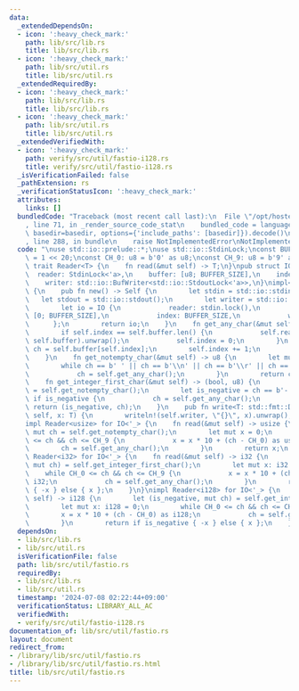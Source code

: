 ```yaml
---
data:
  _extendedDependsOn:
  - icon: ':heavy_check_mark:'
    path: lib/src/lib.rs
    title: lib/src/lib.rs
  - icon: ':heavy_check_mark:'
    path: lib/src/util.rs
    title: lib/src/util.rs
  _extendedRequiredBy:
  - icon: ':heavy_check_mark:'
    path: lib/src/lib.rs
    title: lib/src/lib.rs
  - icon: ':heavy_check_mark:'
    path: lib/src/util.rs
    title: lib/src/util.rs
  _extendedVerifiedWith:
  - icon: ':heavy_check_mark:'
    path: verify/src/util/fastio-i128.rs
    title: verify/src/util/fastio-i128.rs
  _isVerificationFailed: false
  _pathExtension: rs
  _verificationStatusIcon: ':heavy_check_mark:'
  attributes:
    links: []
  bundledCode: "Traceback (most recent call last):\n  File \"/opt/hostedtoolcache/Python/3.10.14/x64/lib/python3.10/site-packages/onlinejudge_verify/documentation/build.py\"\
    , line 71, in _render_source_code_stat\n    bundled_code = language.bundle(stat.path,\
    \ basedir=basedir, options={'include_paths': [basedir]}).decode()\n  File \"/opt/hostedtoolcache/Python/3.10.14/x64/lib/python3.10/site-packages/onlinejudge_verify/languages/rust.py\"\
    , line 288, in bundle\n    raise NotImplementedError\nNotImplementedError\n"
  code: "\nuse std::io::prelude::*;\nuse std::io::StdinLock;\nconst BUFFER_SIZE: usize\
    \ = 1 << 20;\nconst CH_0: u8 = b'0' as u8;\nconst CH_9: u8 = b'9' as u8;\n\npub\
    \ trait Reader<T> {\n    fn read(&mut self) -> T;\n}\npub struct IO<'a> {\n  \
    \  reader: StdinLock<'a>,\n    buffer: [u8; BUFFER_SIZE],\n    index: usize,\n\
    \    writer: std::io::BufWriter<std::io::StdoutLock<'a>>,\n}\nimpl<'a> IO<'a>\
    \ {\n    pub fn new() -> Self {\n        let stdin = std::io::stdin();\n     \
    \   let stdout = std::io::stdout();\n        let writer = std::io::BufWriter::new(stdout.lock());\n\
    \        let io = IO {\n            reader: stdin.lock(),\n            buffer:\
    \ [0; BUFFER_SIZE],\n            index: BUFFER_SIZE,\n            writer,\n  \
    \      };\n        return io;\n    }\n    fn get_any_char(&mut self) -> u8 {\n\
    \        if self.index == self.buffer.len() {\n            self.reader.read(&mut\
    \ self.buffer).unwrap();\n            self.index = 0;\n        }\n        let\
    \ ch = self.buffer[self.index];\n        self.index += 1;\n        return ch;\n\
    \    }\n    fn get_notempty_char(&mut self) -> u8 {\n        let mut ch = self.get_any_char();\n\
    \        while ch == b' ' || ch == b'\\n' || ch == b'\\r' || ch == b'\\t' {\n\
    \            ch = self.get_any_char();\n        }\n        return ch;\n    }\n\
    \    fn get_integer_first_char(&mut self) -> (bool, u8) {\n        let mut ch\
    \ = self.get_notempty_char();\n        let is_negative = ch == b'-';\n       \
    \ if is_negative {\n            ch = self.get_any_char();\n        }\n       \
    \ return (is_negative, ch);\n    }\n    pub fn write<T: std::fmt::Display>(&mut\
    \ self, x: T) {\n        writeln!(self.writer, \"{}\", x).unwrap();\n    }\n}\n\
    impl Reader<usize> for IO<'_> {\n    fn read(&mut self) -> usize {\n        let\
    \ mut ch = self.get_notempty_char();\n        let mut x = 0;\n        while CH_0\
    \ <= ch && ch <= CH_9 {\n            x = x * 10 + (ch - CH_0) as usize;\n    \
    \        ch = self.get_any_char();\n        }\n        return x;\n    }\n}\nimpl\
    \ Reader<i32> for IO<'_> {\n    fn read(&mut self) -> i32 {\n        let (is_negative,\
    \ mut ch) = self.get_integer_first_char();\n        let mut x: i32 = 0;\n    \
    \    while CH_0 <= ch && ch <= CH_9 {\n            x = x * 10 + (ch - CH_0) as\
    \ i32;\n            ch = self.get_any_char();\n        }\n        return if is_negative\
    \ { -x } else { x };\n    }\n}\nimpl Reader<i128> for IO<'_> {\n    fn read(&mut\
    \ self) -> i128 {\n        let (is_negative, mut ch) = self.get_integer_first_char();\n\
    \        let mut x: i128 = 0;\n        while CH_0 <= ch && ch <= CH_9 {\n    \
    \        x = x * 10 + (ch - CH_0) as i128;\n            ch = self.get_any_char();\n\
    \        }\n        return if is_negative { -x } else { x };\n    }\n}\n"
  dependsOn:
  - lib/src/lib.rs
  - lib/src/util.rs
  isVerificationFile: false
  path: lib/src/util/fastio.rs
  requiredBy:
  - lib/src/lib.rs
  - lib/src/util.rs
  timestamp: '2024-07-08 02:22:44+09:00'
  verificationStatus: LIBRARY_ALL_AC
  verifiedWith:
  - verify/src/util/fastio-i128.rs
documentation_of: lib/src/util/fastio.rs
layout: document
redirect_from:
- /library/lib/src/util/fastio.rs
- /library/lib/src/util/fastio.rs.html
title: lib/src/util/fastio.rs
---
```

